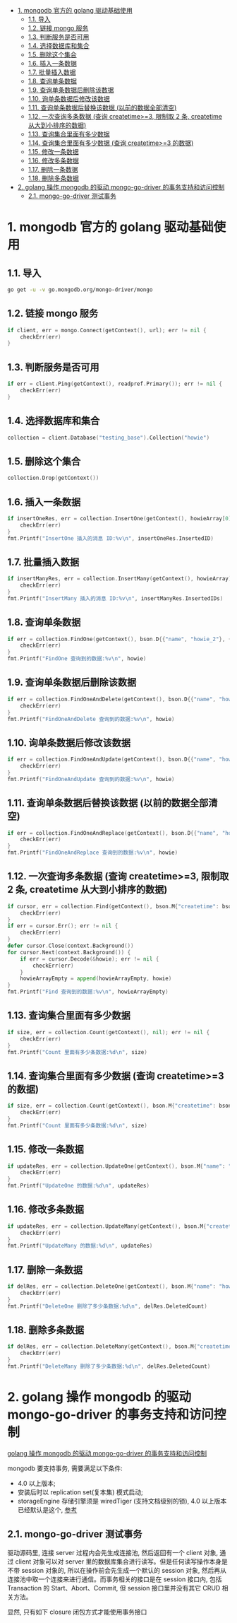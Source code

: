 <!-- TOC -->

- [1. mongodb 官方的 golang 驱动基础使用](#1-mongodb-官方的-golang-驱动基础使用)
    - [1.1. 导入](#11-导入)
    - [1.2. 链接 mongo 服务](#12-链接-mongo-服务)
    - [1.3. 判断服务是否可用](#13-判断服务是否可用)
    - [1.4. 选择数据库和集合](#14-选择数据库和集合)
    - [1.5. 删除这个集合](#15-删除这个集合)
    - [1.6. 插入一条数据](#16-插入一条数据)
    - [1.7. 批量插入数据](#17-批量插入数据)
    - [1.8. 查询单条数据](#18-查询单条数据)
    - [1.9. 查询单条数据后删除该数据](#19-查询单条数据后删除该数据)
    - [1.10. 询单条数据后修改该数据](#110-询单条数据后修改该数据)
    - [1.11. 查询单条数据后替换该数据 (以前的数据全部清空)](#111-查询单条数据后替换该数据-以前的数据全部清空)
    - [1.12. 一次查询多条数据 (查询 createtime>=3, 限制取 2 条, createtime 从大到小排序的数据)](#112-一次查询多条数据-查询-createtime3-限制取-2-条-createtime-从大到小排序的数据)
    - [1.13. 查询集合里面有多少数据](#113-查询集合里面有多少数据)
    - [1.14. 查询集合里面有多少数据 (查询 createtime>=3 的数据)](#114-查询集合里面有多少数据-查询-createtime3-的数据)
    - [1.15. 修改一条数据](#115-修改一条数据)
    - [1.16. 修改多条数据](#116-修改多条数据)
    - [1.17. 删除一条数据](#117-删除一条数据)
    - [1.18. 删除多条数据](#118-删除多条数据)
- [2. golang 操作 mongodb 的驱动 mongo-go-driver 的事务支持和访问控制](#2-golang-操作-mongodb-的驱动-mongo-go-driver-的事务支持和访问控制)
    - [2.1. mongo-go-driver 测试事务](#21-mongo-go-driver-测试事务)

<!-- /TOC -->

# 1. mongodb 官方的 golang 驱动基础使用

## 1.1. 导入

```Bash
go get -u -v go.mongodb.org/mongo-driver/mongo
```

## 1.2. 链接 mongo 服务

```Go
if client, err = mongo.Connect(getContext(), url); err != nil {
    checkErr(err)
}
```

## 1.3. 判断服务是否可用

```Go
if err = client.Ping(getContext(), readpref.Primary()); err != nil {
    checkErr(err)
}
```

## 1.4. 选择数据库和集合

```Go
collection = client.Database("testing_base").Collection("howie")
```

## 1.5. 删除这个集合

```Go
collection.Drop(getContext())
```

## 1.6. 插入一条数据

```Go
if insertOneRes, err = collection.InsertOne(getContext(), howieArray[0]); err != nil {
    checkErr(err)
}
fmt.Printf("InsertOne 插入的消息 ID:%v\n", insertOneRes.InsertedID)
```

## 1.7. 批量插入数据

```Go
if insertManyRes, err = collection.InsertMany(getContext(), howieArray); err != nil {
    checkErr(err)
}
fmt.Printf("InsertMany 插入的消息 ID:%v\n", insertManyRes.InsertedIDs)
```

## 1.8. 查询单条数据

```Go
if err = collection.FindOne(getContext(), bson.D{{"name", "howie_2"}, {"age", 11}}).Decode(&howie); err != nil {
    checkErr(err)
}
fmt.Printf("FindOne 查询到的数据:%v\n", howie)
```

## 1.9. 查询单条数据后删除该数据

```Go
if err = collection.FindOneAndDelete(getContext(), bson.D{{"name", "howie_3"}}).Decode(&howie); err != nil {
    checkErr(err)
}
fmt.Printf("FindOneAndDelete 查询到的数据:%v\n", howie)
```

## 1.10. 询单条数据后修改该数据

```Go
if err = collection.FindOneAndUpdate(getContext(), bson.D{{"name", "howie_4"}}, bson.M{"$set": bson.M{"name": "这条数据我需要修改了"}}).Decode(&howie); err != nil {
    checkErr(err)
}
fmt.Printf("FindOneAndUpdate 查询到的数据:%v\n", howie)
```

## 1.11. 查询单条数据后替换该数据 (以前的数据全部清空)

```Go
if err = collection.FindOneAndReplace(getContext(), bson.D{{"name", "howie_5"}}, bson.M{"hero": "这条数据我替换了"}).Decode(&howie); err != nil {
    checkErr(err)
}
fmt.Printf("FindOneAndReplace 查询到的数据:%v\n", howie)
```

## 1.12. 一次查询多条数据 (查询 createtime>=3, 限制取 2 条, createtime 从大到小排序的数据)

```Go
if cursor, err = collection.Find(getContext(), bson.M{"createtime": bson.M{"$gte": 2}}, options.Find().SetLimit(2), options.Find().SetSort(bson.M{"createtime": -1})); err != nil {
    checkErr(err)
}
if err = cursor.Err(); err != nil {
    checkErr(err)
}
defer cursor.Close(context.Background())
for cursor.Next(context.Background()) {
    if err = cursor.Decode(&howie); err != nil {
        checkErr(err)
    }
    howieArrayEmpty = append(howieArrayEmpty, howie)
}
fmt.Printf("Find 查询到的数据:%v\n", howieArrayEmpty)
```

## 1.13. 查询集合里面有多少数据

```Go
if size, err = collection.Count(getContext(), nil); err != nil {
    checkErr(err)
}
fmt.Printf("Count 里面有多少条数据:%d\n", size)
```

## 1.14. 查询集合里面有多少数据 (查询 createtime>=3 的数据)

```Go
if size, err = collection.Count(getContext(), bson.M{"createtime": bson.M{"$gte": 3}}); err != nil {
    checkErr(err)
}
fmt.Printf("Count 里面有多少条数据:%d\n", size)
```

## 1.15. 修改一条数据

```Go
if updateRes, err = collection.UpdateOne(getContext(), bson.M{"name": "howie_2"}, bson.M{"$set": bson.M{"name": "我要改了他的名字"}}); err != nil {
    checkErr(err)
}
fmt.Printf("UpdateOne 的数据:%d\n", updateRes)
```

## 1.16. 修改多条数据

```Go
if updateRes, err = collection.UpdateMany(getContext(), bson.M{"createtime": bson.M{"$gte": 3}}, bson.M{"$set": bson.M{"name": "我要批量改了他的名字"}}); err != nil {
    checkErr(err)
}
fmt.Printf("UpdateMany 的数据:%d\n", updateRes)
```

## 1.17. 删除一条数据

```Go
if delRes, err = collection.DeleteOne(getContext(), bson.M{"name": "howie_1"}); err != nil {
    checkErr(err)
}
fmt.Printf("DeleteOne 删除了多少条数据:%d\n", delRes.DeletedCount)
```

## 1.18. 删除多条数据

```Go
if delRes, err = collection.DeleteMany(getContext(), bson.M{"createtime": bson.M{"$gte": 7}}); err != nil {
    checkErr(err)
}
fmt.Printf("DeleteMany 删除了多少条数据:%d\n", delRes.DeletedCount)
```

# 2. golang 操作 mongodb 的驱动 mongo-go-driver 的事务支持和访问控制

[golang 操作 mongodb 的驱动 mongo-go-driver 的事务支持和访问控制](https://blog.csdn.net/sdghchj/article/details/85249392)

mongodb 要支持事务, 需要满足以下条件: 

- 4.0 以上版本; 
- 安装后时以 replication set(复本集) 模式启动; 
- storageEngine 存储引擎须是 wiredTiger (支持文档级别的锁), 4.0 以上版本已经默认是这个, [参考](https://docs.mongodb.com/manual/reference/configuration-options/#storage-options)

## 2.1. mongo-go-driver 测试事务

驱动源码里, 连接 server 过程内会先生成连接池, 然后返回有一个 client 对象, 通过 client 对象可以对 server 里的数据库集合进行读写。但是任何读写操作本身是不带 session 对象的, 所以在操作前会先生成一个默认的 session 对象, 然后再从连接池中取一个连接来进行通信。而事务相关的接口是在 session 接口内, 包括 Transaction 的 Start、Abort、Commit, 但 session 接口里并没有其它 CRUD 相关方法。

显然, 只有如下 closure 闭包方式才能使用事务接口
